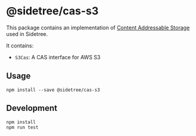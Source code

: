 # @sidetree/cas-s3

This package contains an implementation of [Content Addressable Storage](https://en.wikipedia.org/wiki/Content-addressable_storage) used in Sidetree.

It contains:
- `S3Cas`: A CAS interface for AWS S3

## Usage

```
npm install --save @sidetree/cas-s3
```

## Development

```
npm install
npm run test
```

